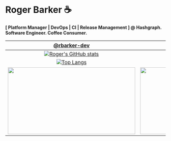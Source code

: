 # Roger Barker ☕ 

**[ Platform Manager | DevOps | CI | Release Management ] @ Hashgraph. Software Engineer. Coffee Consumer.**

| [@rbarker-dev](https://github.com/rbarker-dev) | [@DJ-BBot ](https://github.com/DJ-BBot) |
| :--------: | :------: |
| [![Roger's GitHub stats](https://github-readme-stats.vercel.app/api?username=rbarker-dev&show_icons=true&theme=neon)](https://github.com/rbarker-dev/github-readme-stats) | [![Roger's GitHub stats](https://github-readme-stats.vercel.app/api?username=DJ-BBot&show_icons=true&theme=github_dark_dimmed)](https://github.com/rbarker-dev/github-readme-stats) |
| [![Top Langs](https://github-readme-stats.vercel.app/api/top-langs/?username=rbarker-dev&show_icons=true&theme=neon)](https://github.com/rbarker-dev/github-readme-stats) | [![Top Langs](https://github-readme-stats.vercel.app/api/top-langs/?username=DJ-BBot&show_icons=true&theme=github_dark_dimmed)](https://github.com/DJ-BBot/github-readme-stats) |
| <img src="https://github-readme-streak-stats.herokuapp.com/?user=rbarker-dev&theme=neon&hide_border=false" height="210" width="400"> | <img src="https://github-readme-streak-stats.herokuapp.com/?user=DJ-BBot&theme=github_dark_dimmed&hide_border=false" height="210" width="400"> |


<!--
**rbarker-dev/rbarker-dev** is a ✨ _special_ ✨ repository because its `README.md` (this file) appears on your GitHub profile.

Here are some ideas to get you started:

- 🔭 I’m currently working on ...
- 🌱 I’m currently learning ...
- 👯 I’m looking to collaborate on ...
- 🤔 I’m looking for help with ...
- 💬 Ask me about ...
- 📫 How to reach me: ...
- 😄 Pronouns: ...
- ⚡ Fun fact: ...
-->
